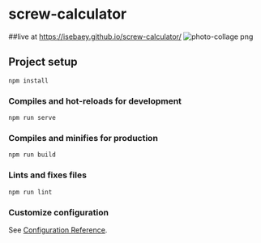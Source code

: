 # screw-calculator

##live at https://isebaey.github.io/screw-calculator/
![photo-collage png](https://github.com/user-attachments/assets/65e06822-a9d2-460d-be88-0ce31dbed1c0)


## Project setup
```
npm install
```

### Compiles and hot-reloads for development
```
npm run serve
```

### Compiles and minifies for production
```
npm run build
```

### Lints and fixes files
```
npm run lint
```

### Customize configuration
See [Configuration Reference](https://cli.vuejs.org/config/).
